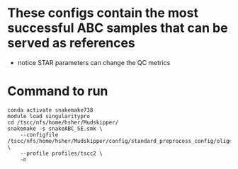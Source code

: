 # These configs contain the most successful ABC samples that can be served as references
- notice STAR parameters can change the QC metrics


# Command to run
```
conda activate snakemake738
module load singularitypro
cd /tscc/nfs/home/hsher/Mudskipper/
snakemake -s snakeABC_SE.smk \
    --configfile /tscc/nfs/home/hsher/Mudskipper/config/standard_preprocess_config/oligose_k562_noalt.yaml \
    --profile profiles/tscc2 \
    -n
```